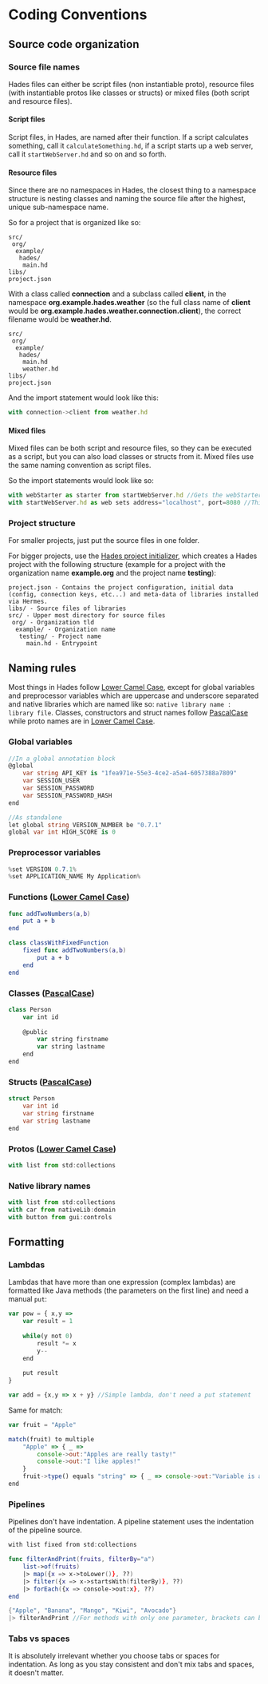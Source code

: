 # Coding Conventions

## Source code organization

### Source file names

Hades files can either be script files \(non instantiable proto\), resource files \(with instantiable protos like classes or structs\) or mixed files \(both script and resource files\).

#### Script files

Script files, in Hades, are named after their function. If a script calculates something, call it `calculateSomething.hd`, if a script starts up a web server, call it `startWebServer.hd` and so on and so forth.

#### Resource files

Since there are no namespaces in Hades, the closest thing to a namespace structure is nesting classes and naming the source file after the highest, unique sub-namespace name.

So for a project that is organized like so:

```text
src/
 org/
  example/
   hades/
    main.hd
libs/
project.json
```

With a class called **connection** and a subclass called **client**, in the namespace **org.example.hades.weather** \(so the full class name of **client** would be **org.example.hades.weather.connection.client**\), the correct filename would be **weather.hd**.

```text
src/
 org/
  example/
   hades/
    main.hd
    weather.hd
libs/
project.json
```

And the import statement would look like this:

```javascript
with connection->client from weather.hd
```

#### Mixed files

Mixed files can be both script and resource files, so they can be executed as a script, but you can also load classes or structs from it. Mixed files use the same naming convention as script files.

So the import statements would look like so:

```javascript
with webStarter as starter from startWebServer.hd //Gets the webStarter class proto from startWebServer.hd
with startWebServer.hd as web sets address="localhost", port=8080 //This would just execute the script
```

### Project structure

For smaller projects, just put the source files in one folder.

For bigger projects, use the [Hades project initializer](../other/tools.md#hades-project-initializer), which creates a Hades project with the following structure \(example for a project with the organization name **example.org** and the project name **testing**\):

```text
project.json - Contains the project configuration, initial data (config, connection keys, etc...) and meta-data of libraries installed via Hermes.
libs/ - Source files of libraries
src/ - Upper most directory for source files
 org/ - Organization tld
  example/ - Organization name
   testing/ - Project name
     main.hd - Entrypoint
```

## Naming rules

Most things in Hades follow [Lower Camel Case](http://wiki.c2.com/?LowerCamelCase), except for global variables and preprocessor variables which are uppercase and underscore separated and native libraries which are named like so: `native library name : library file`. Classes, constructors and struct names follow [PascalCase](https://wiki.c2.com/?PascalCase) while proto names are in [Lower Camel Case](http://wiki.c2.com/?LowerCamelCase).

### Global variables

```csharp
//In a global annotation block
@global
    var string API_KEY is "1fea971e-55e3-4ce2-a5a4-6057388a7809"
    var SESSION_USER
    var SESSION_PASSWORD
    var SESSION_PASSWORD_HASH
end

//As standalone
let global string VERSION_NUMBER be "0.7.1"
global var int HIGH_SCORE is 0
```

### Preprocessor variables

```csharp
%set VERSION 0.7.1%
%set APPLICATION_NAME My Application%
```

### Functions \([Lower Camel Case](http://wiki.c2.com/?LowerCamelCase)\) 

```swift
func addTwoNumbers(a,b)
    put a + b
end

class classWithFixedFunction
    fixed func addTwoNumbers(a,b)
        put a + b
    end
end
```

### Classes \([PascalCase](https://wiki.c2.com/?PascalCase)\)

```swift
class Person
    var int id
    
    @public
        var string firstname
        var string lastname
    end
end
```

### Structs \([PascalCase](https://wiki.c2.com/?PascalCase)\)

```csharp
struct Person
    var int id
    var string firstname
    var string lastname
end
```

### Protos \([Lower Camel Case](http://wiki.c2.com/?LowerCamelCase)\) 

```javascript
with list from std:collections
```

### Native library names

```javascript
with list from std:collections
with car from nativeLib:domain
with button from gui:controls
```

## Formatting

### Lambdas

Lambdas that have more than one expression \(complex lambdas\) are formatted like Java methods \(the parameters on the first line\) and need a manual `put`:

```javascript
var pow = { x,y => 
    var result = 1
    
    while(y not 0)
        result *= x
        y--
    end
    
    put result
}

var add = {x,y => x + y} //Simple lambda, don't need a put statement
```

Same for match:

```javascript
var fruit = "Apple"

match(fruit) to multiple
    "Apple" => { _ =>
        console->out:"Apples are really tasty!"
        console->out:"I like apples!"
    }
    fruit->type() equals "string" => { _ => console->out:"Variable is a string"} //Simple lambda
end
```

### Pipelines

Pipelines don't have indentation. A pipeline statement uses the indentation of the pipeline source.

```swift
with list fixed from std:collections

func filterAndPrint(fruits, filterBy="a")
    list->of(fruits)
    |> map({x => x->toLower()}, ??)
    |> filter({x => x->startsWith(filterBy)}, ??)
    |> forEach({x => console->out:x}, ??)
end

{"Apple", "Banana", "Mango", "Kiwi", "Avocado"}
|> filterAndPrint //For methods with only one parameter, brackets can be omitted; results in filterAndPrint({"Apple", "Banana", "Mango", "Kiwi", "Avocado"})
```

### Tabs vs spaces

It is absolutely irrelevant whether you choose tabs or spaces for indentation. As long as you stay consistent and don't mix tabs and spaces, it doesn't matter.

